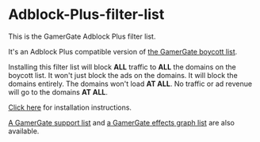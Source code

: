 Adblock-Plus-filter-list
========================

This is the GamerGate Adblock Plus filter list.

It's an Adblock Plus compatible version of [the GamerGate boycott list](http://makealist.com/content/quinngategamergate-boycott-list).

Installing this filter list will block **ALL** traffic to **ALL** the domains on the boycott list. It won't just block the ads on the domains. It will block the domains entirely. The domains won't load **AT ALL**. No traffic or ad revenue will go to the domains **AT ALL**.

[Click here](http://gamergate.github.io/Adblock-Plus-filter-list/install.html) for installation instructions.

[A GamerGate support list](http://makealist.com/content/quinngategamergate-support-list) and [a GamerGate effects graph list](http://makealist.com/content/gamergate-watch-them-fall) are also available.

